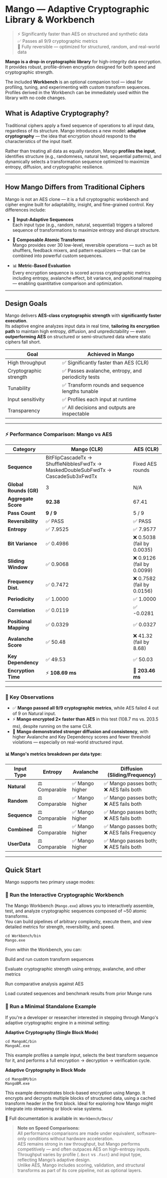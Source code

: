 # Mango — Adaptive Cryptographic Library & Workbench

> ⚡ Significantly faster than AES on structured and synthetic data  
> ✅ Passes all 9/9 cryptographic metrics  
> 🔄 Fully reversible — optimized for structured, random, and real-world data

**Mango is a drop-in cryptographic library** for high-integrity data encryption.  
It provides robust, profile-driven encryption designed for both speed and cryptographic strength.

The included **Workbench** is an optional companion tool — ideal for profiling, tuning, and experimenting with custom transform sequences.  
Profiles derived in the Workbench can be immediately used within the library with no code changes.

## What is Adaptive Cryptography?

Traditional ciphers apply a fixed sequence of operations to all input data, regardless of its structure. Mango introduces a new model: **adaptive cryptography** — the idea that encryption should respond to the characteristics of the input itself.

Rather than treating all data as equally random, Mango **profiles the input**, identifies structure (e.g., randomness, natural text, sequential patterns), and dynamically selects a transformation sequence optimized to maximize entropy, diffusion, and cryptographic resilience.

---

## How Mango Differs from Traditional Ciphers

Mango is not an AES clone — it is a full cryptographic workbench and cipher engine built for adaptability, insight, and fine-grained control. Key differences include:

- 🔀 **Input-Adaptive Sequences**  
  Each input type (e.g., random, natural, sequential) triggers a tailored sequence of transformations to maximize entropy and disrupt structure.

- 🔁 **Composable Atomic Transforms**  
  Mango provides over 30 low-level, reversible operations — such as bit shufflers, feedback mixers, and pattern equalizers — that can be combined into powerful custom sequences.

- 📊 **Metric-Based Evaluation**  
  Every encryption sequence is scored across cryptographic metrics including entropy, avalanche effect, bit variance, and positional mapping — enabling quantitative comparison and optimization.

---

## Design Goals

Mango delivers **AES-class cryptographic strength** with **significantly faster execution**.  
Its adaptive engine analyzes input data in real time, **tailoring its encryption path** to maintain high entropy, diffusion, and unpredictability — even **outperforming AES** on structured or semi-structured data where static ciphers fall short.

| Goal                     | Achieved in Mango                          |
|--------------------------|--------------------------------------------|
| High throughput          | ✅ Significantly faster than AES (CLR)     |
| Cryptographic strength   | ✅ Passes avalanche, entropy, and periodicity tests |
| Tunability               | ✅ Transform rounds and sequence lengths tunable |
| Input sensitivity        | ✅ Profiles each input at runtime           |
| Transparency             | ✅ All decisions and outputs are inspectable |

---

### ⚡ Performance Comparison: Mango vs AES

| Category              | **Mango (CLR)**                                                                                     | **AES (CLR)**                                                  |
|-----------------------|-----------------------------------------------------------------------------------------------------|-------------------------------------------------------------------|
| **Sequence**          | BitFlipCascadeTx → ShuffleNibblesFwdTx → MaskedDoubleSubFwdTx → CascadeSub3xFwdTx                  | Fixed AES rounds                                                  |
| **Global Rounds (GR)**| 3                                                                                                   | N/A                                                               |
| **Aggregate Score**   | **92.38**                                                                                           | 67.41                                                             |
| **Pass Count**        | **9 / 9**                                                                                           | 5 / 9                                                             |
| **Reversibility**     | ✅ PASS                                                                                             | ✅ PASS                                                           |
| **Entropy**           | ✅ 7.9525                                                                                           | ✅ 7.9577                                                         |
| **Bit Variance**      | ✅ 0.4986                                                                                           | ❌ 0.5038 (fail by 0.0035)                                        |
| **Sliding Window**    | ✅ 0.9068                                                                                           | ❌ 0.9126 (fail by 0.0099)                                        |
| **Frequency Dist.**   | ✅ 0.7472                                                                                           | ❌ 0.7582 (fail by 0.0156)                                        |
| **Periodicity**       | ✅ 1.0000                                                                                           | ✅ 1.0000                                                         |
| **Correlation**       | ✅ 0.0119                                                                                           | ✅ -0.0281                                                        |
| **Positional Mapping**| ✅ 0.0329                                                                                           | ✅ 0.0327                                                         |
| **Avalanche Score**   | ✅ 50.48                                                                                            | ❌ 41.32 (fail by 8.68)                                           |
| **Key Dependency**    | ✅ 49.53                                                                                            | ✅ 50.03                                                          |
| **Encryption Time**   | ⚡ **108.69 ms**                                                                                    | 🐢 **203.46 ms**                                                  |

---

### 🧠 Key Observations

- ✅ **Mango passed all 9/9 cryptographic metrics**, while AES failed 4 out of 9 on Natural input.
- ⚡ **Mango encrypted 2× faster than AES** in this test (108.7 ms vs. 203.5 ms), despite running on the same CLR.
- 🧪 **Mango demonstrated stronger diffusion and consistency**, with higher Avalanche and Key Dependency scores and fewer threshold violations — especially on real-world structured input.

#### 📊 Mango's metrics breakdown per data type:

| Input Type  | Entropy                        | Avalanche         | Diffusion (Sliding/Frequency)             |
|-------------|--------------------------------|-------------------|-------------------------------------------|
| **Natural** | ⚖️ Comparable                   | ✅ Mango higher    | ✅ Mango passes both; ❌ AES fails both     |
| **Random**  | ⚖️ Comparable                   | ✅ Mango higher    | ✅ Mango passes both; ❌ AES fails both     |
| **Sequence**| ⚖️ Comparable                   | ✅ Mango higher    | ✅ Mango passes both; ❌ AES fails both     |
| **Combined**| ⚖️ Comparable                   | ✅ Mango higher    | ✅ Mango passes both; ❌ AES fails Frequency |
| **UserData**| ⚖️ Comparable                   | ✅ Mango higher    | ✅ Mango passes both; ❌ AES fails both     |

---
## Quick Start

Mango supports two primary usage modes:

### 🧩 Run the Interactive Cryptographic Workbench

The Mango Workbench (`Mango.exe`) allows you to interactively assemble, test, and analyze cryptographic sequences composed of ~50 atomic transforms.  
You can build pipelines of arbitrary complexity, execute them, and view detailed metrics for strength, reversibility, and speed.

```
cd Workbench/bin
Mango.exe
```

From within the Workbench, you can:

Build and run custom transform sequences

Evaluate cryptographic strength using entropy, avalanche, and other metrics

Run comparative analysis against AES

Load curated sequences and benchmark results from prior Munge runs

### 🔧 Run a Minimal Standalone Example

If you're a developer or researcher interested in stepping through Mango's adaptive cryptographic engine in a minimal setting:

**Adaptive Cryptography (Single Block Mode)**

```
cd MangoAC/bin
MangoAC.exe
```

This example profiles a sample input, selects the best transform sequence for it, and performs a full encryption → decryption → verification cycle.

**Adaptive Cryptography in Block Mode**

```
cd MangoBM/bin
MangoBM.exe
```

This example demonstrates block-based encryption using Mango. It encrypts and decrypts multiple blocks of structured data, using a cached transform header in the first block.
Ideal for exploring how Mango might integrate into streaming or block-wise systems.

📘 Full documentation is available in: `Workbench/Docs/`

> **Note on Speed Comparisons:**  
> All performance comparisons are made under equivalent, software-only conditions without hardware acceleration.  
> AES remains strong in raw throughput, but Mango performs competitively — and often outpaces AES on high-entropy inputs.  
> Throughput varies by profile (`.Best` vs `.Fast`) and input type, reflecting Mango’s adaptive design.  
> Unlike AES, Mango includes scoring, validation, and structural transforms as part of its core pipeline, not as optional layers.
